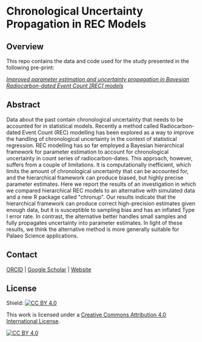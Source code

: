# Chronological Uncertainty Propagation in REC Models

## Overview
This repo contains the data and code used for the study presented in the following pre-print:

[*Improved parameter estimation and uncertainty propagation in Bayesian Radiocarbon-dated Event Count [REC] models*](https://osf.io/7ujg6/)

## Abstract
Data about the past contain chronological uncertainty that needs to be accounted for in statistical models. Recently a method called Radiocarbon-dated Event Count (REC) modelling has been explored as a way to improve the handling of chronological uncertainty in the context of statistical regression. REC modelling has so far employed a Bayesian hierarchical framework for parameter estimation to account for chronological uncertainty in count series of radiocarbon-dates. This approach, however, suffers from a couple of limitations. It is computationally inefficient, which limits the amount of chronological uncertainty that can be accounted for, and the hierarchical framework can produce biased, but highly precise parameter estimates. Here we report the results of an investigation in which we compared hierarchical REC models to an alternative with simulated data and a new R package called "chronup". Our results indicate that the hierarchical framework can produce correct high-precision estimates given enough data, but it is susceptible to sampling bias and has an inflated Type I error rate. In contrast, the alternative better handles small samples and fully propagates uncertainty into parameter estimates. In light of these results, we think the alternative method is more generally suitable for Palaeo Science applications.

## Contact

[ORCID](https://orcid.org/0000-0001-7463-8638) |
[Google Scholar](https://scholar.google.com/citations?hl=en&user=0ZG-6CsAAAAJ) |
[Website](https://wccarleton.me)

## License

Shield: [![CC BY 4.0][cc-by-shield]][cc-by]

This work is licensed under a
[Creative Commons Attribution 4.0 International License][cc-by].

[![CC BY 4.0][cc-by-image]][cc-by]

[cc-by]: http://creativecommons.org/licenses/by/4.0/
[cc-by-image]: https://i.creativecommons.org/l/by/4.0/88x31.png
[cc-by-shield]: https://img.shields.io/badge/License-CC%20BY%204.0-lightgrey.svg
